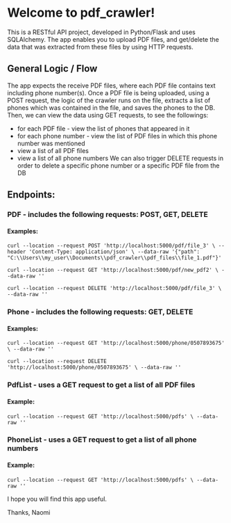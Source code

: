 # Welcome to pdf_crawler!
This is a RESTful API project, developed in Python/Flask and uses SQLAlchemy.
The app enables you to upload PDF files, and get/delete the data that was extracted from these files by using HTTP requests.

## General Logic / Flow
The app expects the receive PDF files, where each PDF file contains text including phone number(s).
Once a PDF file is being uploaded, using a POST request, the logic of the crawler runs on the file, extracts a list of phones which was contained in the file, and saves the phones to the DB. Then, we can view the data using GET requests, to see the followings:
* for each PDF file - view the list of phones that appeared in it
* for each phone number - view the list of PDF files in which this phone number was mentioned
* view a list of all PDF files
* view a list of all phone numbers
We can also trigger DELETE requests in order to delete a specific phone number or a specific PDF file from the DB

## Endpoints:
### PDF - includes the following requests: POST, GET, DELETE

#### Examples:

```curl --location --request POST 'http://localhost:5000/pdf/file_3' \ --header 'Content-Type: application/json' \ --data-raw '{"path": "C:\\Users\\my_user\\Documents\\pdf_crawler\\pdf_files\\file_1.pdf"}'  ```

```curl --location --request GET 'http://localhost:5000/pdf/new_pdf2' \ --data-raw ''```

```curl --location --request DELETE 'http://localhost:5000/pdf/file_3' \ --data-raw ''```

### Phone - includes the following requests: GET, DELETE

#### Examples:

```curl --location --request GET 'http://localhost:5000/phone/0507893675' \ --data-raw '' ```

```curl --location --request DELETE 'http://localhost:5000/phone/0507893675' \ --data-raw '' ```


### PdfList - uses a GET request to get a list of all PDF files

#### Example:

```curl --location --request GET 'http://localhost:5000/pdfs' \ --data-raw '' ```

### PhoneList - uses a GET request to get a list of all phone numbers

#### Example:

```curl --location --request GET 'http://localhost:5000/pdfs' \ --data-raw '' ```

I hope you will find this app useful.

Thanks,
Naomi
